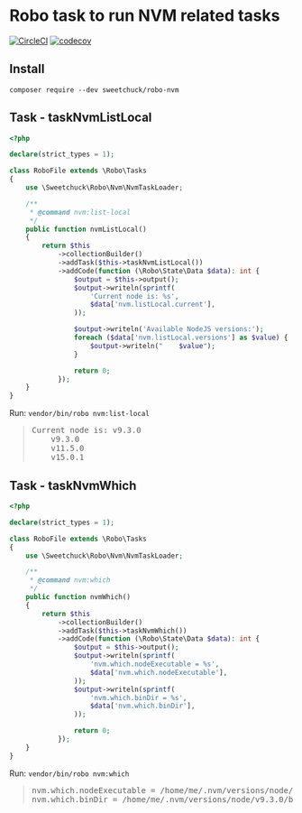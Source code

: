 # Robo task to run NVM related tasks

[![CircleCI](https://circleci.com/gh/Sweetchuck/robo-nvm/tree/1.x.svg?style=svg)](https://circleci.com/gh/Sweetchuck/robo-nvm/?branch=1.x)
[![codecov](https://codecov.io/gh/Sweetchuck/robo-nvm/branch/1.x/graph/badge.svg?token=HSF16OGPyr)](https://app.codecov.io/gh/Sweetchuck/robo-nvm/branch/1.x)


## Install

`composer require --dev sweetchuck/robo-nvm`


## Task - taskNvmListLocal

```php
<?php

declare(strict_types = 1);

class RoboFile extends \Robo\Tasks
{
    use \Sweetchuck\Robo\Nvm\NvmTaskLoader;

    /**
     * @command nvm:list-local
     */
    public function nvmListLocal()
    {
        return $this
            ->collectionBuilder()
            ->addTask($this->taskNvmListLocal())
            ->addCode(function (\Robo\State\Data $data): int {
                $output = $this->output();
                $output->writeln(sprintf(
                    'Current node is: %s',
                    $data['nvm.listLocal.current'],
                ));

                $output->writeln('Available NodeJS versions:');
                foreach ($data['nvm.listLocal.versions'] as $value) {
                    $output->writeln("    $value");
                }

                return 0;
            });
    }
}

```

Run: `vendor/bin/robo nvm:list-local`<br />
> <pre>Current node is: v9.3.0
>     v9.3.0
>     v11.5.0
>     v15.0.1</pre>


## Task - taskNvmWhich

```php
<?php

declare(strict_types = 1);

class RoboFile extends \Robo\Tasks
{
    use \Sweetchuck\Robo\Nvm\NvmTaskLoader;

    /**
     * @command nvm:which
     */
    public function nvmWhich()
    {
        return $this
            ->collectionBuilder()
            ->addTask($this->taskNvmWhich())
            ->addCode(function (\Robo\State\Data $data): int {
                $output = $this->output();
                $output->writeln(sprintf(
                    'nvm.which.nodeExecutable = %s',
                    $data['nvm.which.nodeExecutable'],
                ));
                $output->writeln(sprintf(
                    'nvm.which.binDir = %s',
                    $data['nvm.which.binDir'],
                ));

                return 0;
            });
    }
}
```

Run: `vendor/bin/robo nvm:which`

> <pre>nvm.which.nodeExecutable = /home/me/.nvm/versions/node/v9.3.0/bin/node
> nvm.which.binDir = /home/me/.nvm/versions/node/v9.3.0/bin</pre>
